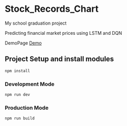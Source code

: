 # Stock_Records_Chart

My school graduation project

Predicting financial market prices using LSTM and DQN

DemoPage [Demo](https://itinglai.github.io/StockRecordsChart/)

## Project Setup and install modules

```sh
npm install
```

### Development Mode

```sh
npm run dev
```

### Production Mode

```sh
npm run build
```

